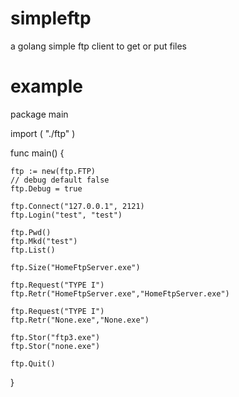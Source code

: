 # simpleftp
a golang simple ftp client to get or put files 

# example

package main

import (
    "./ftp"
)

func main() {

    ftp := new(ftp.FTP)                                                         
    // debug default false
    ftp.Debug = true

    ftp.Connect("127.0.0.1", 2121)  
    ftp.Login("test", "test")
    
    ftp.Pwd()
    ftp.Mkd("test")
    ftp.List()
    
    ftp.Size("HomeFtpServer.exe")
    
    ftp.Request("TYPE I") 
    ftp.Retr("HomeFtpServer.exe","HomeFtpServer.exe") 

    ftp.Request("TYPE I") 
    ftp.Retr("None.exe","None.exe") 

    ftp.Stor("ftp3.exe")
    ftp.Stor("none.exe")
    
    ftp.Quit()
 
}


